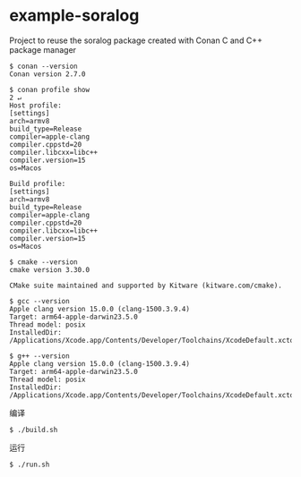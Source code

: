 # example-soralog
Project to reuse the soralog package created with Conan C and C++ package manager


```shell
$ conan --version
Conan version 2.7.0

$ conan profile show                                                                      2 ↵
Host profile:
[settings]
arch=armv8
build_type=Release
compiler=apple-clang
compiler.cppstd=20
compiler.libcxx=libc++
compiler.version=15
os=Macos

Build profile:
[settings]
arch=armv8
build_type=Release
compiler=apple-clang
compiler.cppstd=20
compiler.libcxx=libc++
compiler.version=15
os=Macos
```


```shell
$ cmake --version
cmake version 3.30.0

CMake suite maintained and supported by Kitware (kitware.com/cmake).
```

```shell
$ gcc --version
Apple clang version 15.0.0 (clang-1500.3.9.4)
Target: arm64-apple-darwin23.5.0
Thread model: posix
InstalledDir: /Applications/Xcode.app/Contents/Developer/Toolchains/XcodeDefault.xctoolchain/usr/bin
```

```shell
$ g++ --version
Apple clang version 15.0.0 (clang-1500.3.9.4)
Target: arm64-apple-darwin23.5.0
Thread model: posix
InstalledDir: /Applications/Xcode.app/Contents/Developer/Toolchains/XcodeDefault.xctoolchain/usr/bin
```

编译

```shell
$ ./build.sh
```

运行

```shell
$ ./run.sh
```
